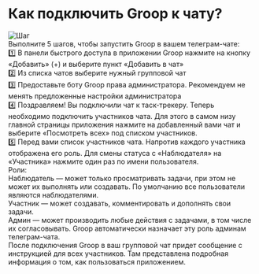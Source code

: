 # Как подключить Groop к чату?
![Шаг](https://svestudio.github.io/my-knowledge-base/assets/Frame5.png)  
Выполните 5 шагов, чтобы запустить Groop в вашем телеграм-чате:  
1️⃣ В панели быстрого доступа в приложении Groop нажмите на кнопку «Добавить» (+) и выберите пункт «Добавить в чат»  
2️⃣ Из списка чатов выберите нужный групповой чат  
3️⃣ Предоставьте боту Groop права администратора. Рекомендуем не менять предложенные настройки администратора  
4️⃣ Поздравляем! Вы подключили чат к таск-трекеру. Теперь необходимо подключить участников чата. Для этого в самом низу главной страницы приложения нажмите на добавленный вами чат и выберите «Посмотреть всех» под списком участников.  
5️⃣ Перед вами список участников чата. Напротив каждого участника отображена его роль. Для смены статуса с «Наблюдателя» на «Участника» нажмите один раз по имени пользователя.  
Роли:  
Наблюдатель — может только просматривать задачи, при этом не может их выполнять или создавать. По умолчанию все пользователи являются наблюдателями.  
Участник — может создавать, комментировать и дополнять свои задачи.  
Админ — может производить любые действия с задачами, в том числе их согласовывать. Groop автоматически назначает эту роль админам телеграм-чата.  
После подключения Groop в ваш групповой чат придет сообщение с инструкцией для всех участников. Там представлена подробная информация о том, как пользоваться приложением.


